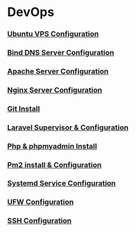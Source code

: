 # DevOps

### [Ubuntu VPS Configuration](/ubuntu-vps)

### [Bind DNS Server Configuration](/bind)

### [Apache Server Configuration](/apache)

### [Nginx Server Configuration](/nginx)

### [Git Install](/git-install)

### [Laravel Supervisor & Configuration](/laravel)

### [Php & phpmyadmin Install](/php-myadmin)

### [Pm2 install & Configuration](/pm2)

### [Systemd Service Configuration](/systemd)

### [UFW Configuration](/ufw)

### [SSH Configuration](/ssh)